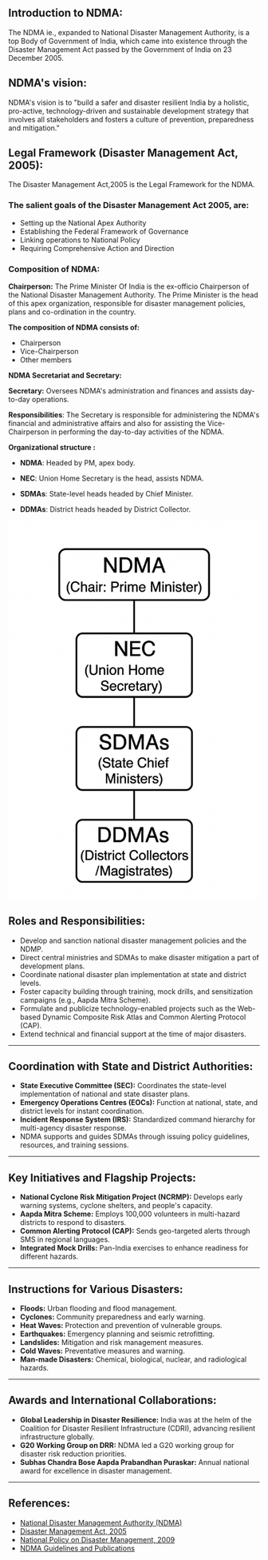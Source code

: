 ## **Introduction to NDMA:**

The NDMA ie., expanded to National Disaster Management Authority, is a top Body of Government of India, which came into existence through the Disaster Management Act passed by the Government of India on 23 December 2005.

## **NDMA's vision:**

NDMA's vision is to "build a safer and disaster resilient India by a holistic, pro-active, technology-driven and sustainable development strategy that involves all stakeholders and fosters a culture of prevention, preparedness and mitigation."

## **Legal Framework (Disaster Management Act, 2005):**

The Disaster Management Act,2005 is the Legal Framework for the NDMA.

### The salient goals of the Disaster Management Act 2005, are:

- Setting up the National Apex Authority
- Establishing the Federal Framework of Governance
- Linking operations to National Policy
- Requiring Comprehensive Action and Direction

### Composition of NDMA:

**Chairperson:**
The Prime Minister Of India is the ex-officio Chairperson of the National Disaster Management Authority. The Prime Minister is the head of this apex organization, responsible for disaster management policies, plans and co-ordination in the country.

**The composition of NDMA consists of:**

- Chairperson
- Vice-Chairperson
- Other members

**NDMA Secretariat and Secretary:**

**Secretary:** Oversees NDMA's administration and finances and assists day-to-day operations.

**Responsibilities**: The Secretary is responsible for administering the NDMA's financial and administrative affairs and also for assisting the Vice-Chairperson in performing the day-to-day activities of the NDMA.

**Organizational structure :**

- **NDMA**: Headed by PM, apex body.

- **NEC**: Union Home Secretary is the head, assists NDMA.

- **SDMAs**: State-level heads headed by Chief Minister.

- **DDMAs**: District heads headed by District Collector.

![NDMA Organizational Structure](modules/module-5/ndma_diagram.png)

## **Roles and Responsibilities:**

- Develop and sanction national disaster management policies and the NDMP.
- Direct central ministries and SDMAs to make disaster mitigation a part of development plans.
- Coordinate national disaster plan implementation at state and district levels.
- Foster capacity building through training, mock drills, and sensitization campaigns (e.g., Aapda Mitra Scheme).
- Formulate and publicize technology-enabled projects such as the Web-based Dynamic Composite Risk Atlas and Common Alerting Protocol (CAP).
- Extend technical and financial support at the time of major disasters.

---

## **Coordination with State and District Authorities:**

- **State Executive Committee (SEC):** Coordinates the state-level implementation of national and state disaster plans.
- **Emergency Operations Centres (EOCs):** Function at national, state, and district levels for instant coordination.
- **Incident Response System (IRS):** Standardized command hierarchy for multi-agency disaster response.
- NDMA supports and guides SDMAs through issuing policy guidelines, resources, and training sessions.

---

## **Key Initiatives and Flagship Projects:**

- **National Cyclone Risk Mitigation Project (NCRMP):** Develops early warning systems, cyclone shelters, and people's capacity.
- **Aapda Mitra Scheme:** Employs 100,000 volunteers in multi-hazard districts to respond to disasters.
- **Common Alerting Protocol (CAP):** Sends geo-targeted alerts through SMS in regional languages.
- **Integrated Mock Drills:** Pan-India exercises to enhance readiness for different hazards.

---

## **Instructions for Various Disasters:**

- **Floods:** Urban flooding and flood management.
- **Cyclones:** Community preparedness and early warning.
- **Heat Waves:** Protection and prevention of vulnerable groups.
- **Earthquakes:** Emergency planning and seismic retrofitting.
- **Landslides:** Mitigation and risk management measures.
- **Cold Waves:** Preventative measures and warning.
- **Man-made Disasters:** Chemical, biological, nuclear, and radiological hazards.

---

## **Awards and International Collaborations:**

- **Global Leadership in Disaster Resilience:** India was at the helm of the Coalition for Disaster Resilient Infrastructure (CDRI), advancing resilient infrastructure globally.
- **G20 Working Group on DRR:** NDMA led a G20 working group for disaster risk reduction priorities.
- **Subhas Chandra Bose Aapda Prabandhan Puraskar:** Annual national award for excellence in disaster management.

---

## **References:**

- [National Disaster Management Authority (NDMA)](https://ndma.gov.in)
- [Disaster Management Act, 2005](https://ndmindia.mha.gov.in/ndmi/images/The%20Disaster%20Management%20Act%2C%202005.pdf)
- [National Policy on Disaster Management, 2009](https://ndma.gov.in/Document/National-Policy-on-Disaster-Management-2009.pdf)
- [NDMA Guidelines and Publications](https://ndma.gov.in/Governance/Guidelines)
